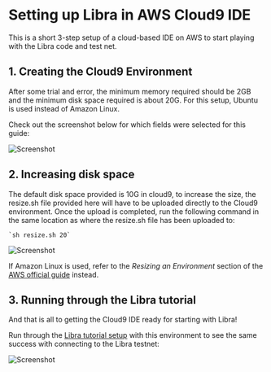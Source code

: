# Setting up Libra in AWS Cloud9 IDE

This is a short 3-step setup of a cloud-based IDE on AWS to start playing with the Libra code and test net. 



## 1. Creating the Cloud9 Environment

After some trial and error, the minimum memory required should be 2GB and the minimum disk space required is about 20G.
For this setup, Ubuntu is used instead of Amazon Linux.

Check out the screenshot below for which fields were selected for this guide:

![Screenshot](https://raw.github.com/jinser/aws_cloud9_libra/master/libra_cloud9_createenv.png)


## 2. Increasing disk space

The default disk space provided is 10G in cloud9, to increase the size, the resize.sh file provided here will have to be uploaded directly to the Cloud9 environment.
Once the upload is completed, run the following command in the same location as where the resize.sh file has been uploaded to:
```
`sh resize.sh 20`
```

![Screenshot](https://raw.github.com/jinser/aws_cloud9_libra/master/libra_cloud9_increase_diskspace.png)


If Amazon Linux is used, refer to the *Resizing an Environment* section of the [AWS official guide](https://docs.aws.amazon.com/cloud9/latest/user-guide/move-environment.html) instead.



## 3. Running through the Libra tutorial

And that is all to getting the Cloud9 IDE ready for starting with Libra!

Run through the [Libra tutorial setup](https://developers.libra.org/docs/my-first-transaction#steps-to-submit-a-transaction) with this environment to see the same success with connecting to the Libra testnet:

![Screenshot](https://raw.github.com/jinser/aws_cloud9_libra/master/libra_cloud9_success.png)

